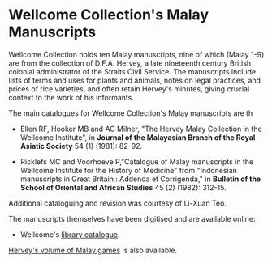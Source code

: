 # Wellcome Collection's Malay Manuscripts

Wellcome Collection holds ten Malay manuscripts, nine of which (Malay 1-9) are from the collection of D.F.A. Hervey, a late nineteenth century British colonial administrator of the Straits Civil Service. The manuscripts include lists of terms and uses for plants and animals, notes on legal practices, and prices of rice varieties, and often retain Hervey's minutes, giving crucial context to the work of his informants.

The main catalogues for Wellcome Collection's Malay manuscripts are th

* Ellen RF, Hooker MB and AC Milner, "The Hervey Malay Collection in the Wellcome Institute", in **Journal of the Malayasian Branch of the Royal Asiatic Society** 54 (1) (1981): 82-92.

* Ricklefs MC and Voorhoeve P,"Catalogue of Malay manuscripts in the Wellcome Institute for the History of Medicine" from "Indonesian manuscripts in Great Britain : Addenda et Corrigenda," in **Bulletin of the School of Oriental and African Studies** 45 (2) (1982): 312-15.

Additional cataloguing and revision was courtesy of Li-Xuan Teo.

The manuscripts themselves have been digitised and are available online:

* Wellcome's [library catalogue](https://wellcomelibrary.org/search-the-catalogues/).

[Hervey's volume of Malay games](https://wellcomelibrary.org/item/b30208993) is also available.
